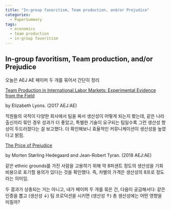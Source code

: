 ```yaml
---
title: "In-group favoritism, Team production, and/or Prejudice"
categories:
  - PaperSummary
tags:
  - economics
  - team production
  - in-group favoritism
---
```


## In-group favoritism, Team production, and/or Prejudice

오늘은 AEJ AE 페이퍼 두 개를 묶어서 간단히 정리

[Team Production in International Labor Markets: Experimental Evidence from the Field](https://www.aeaweb.org/articles?id=10.1257/app.20160179)

by Elizabeth Lyons. (2017 AEJ:AE)

직원들의 국적이 다양한 회사에서 팀을 짜서 생산성이 어떻게 되는지 봤는데, 같은 나라 출신끼리 묶인 경우 성과가 더 좋았고, 특별한 기술이 요구되는 팀일수록 그런 생산성 향상이 두드러졌다는 걸 보고했다. 더 확인해보니 효율적인 커뮤니케이션이 생산성을 높였다고 밝힘. 
<!--
> Coworkers are increasingly diverse in their nationality and skill sets. This paper studies the effect of diversity on how workers are organized using data from a field experiment conducted in an environment where diversity is pervasive. Findings show that team organization improves outcomes when workers are from the same country. The opposite is true when workers are nationally diverse. These results are more pronounced for teams of workers with specialized skills. Further investigation of the data suggests that nationally diverse teams have difficulty communicating.
-->

[The Price of Prejudice](https://www.aeaweb.org/articles?id=10.1257/app.20150241) 

by Morten Størling Hedegaard and Jean-Robert Tyran. (2018 AEJ:AE)

같은 ethnic grounds를 가진 사람을 고용하기 위해 약 8퍼센트 정도의 생산성을 기회비용으로 포기할 용의가 있다는 것을 확인했다. 즉, 차별의 가격은 생산성의 8프로 정도라는 의미임.
<!--
> We present a new type of field experiment to investigate ethnic prejudice in the workplace. Our design allows us to study how potential discriminators respond to changes in the cost of discrimination. We find that ethnic discrimination is common but highly responsive to the \"price of prejudice,\" i.e., to the opportunity cost of choosing a less productive worker on ethnic grounds. Discriminators are on average willing to forego 8 percent of their earnings to avoid a coworker of the other ethnic type. The evidence suggests that animus rather than statistical discrimination explains observed behavior.
-->

두 결과가 상충되는 거는 아니고, 내가 페이퍼 두 개를 묶은 건, 다음이 궁금해서다: 같은 인종을 뽑고 (생산성 &darr;) 팀 프로덕션을 시키면 (생산성 &uarr;) 총 생산성에는 어떤 영향을 미칠까?
